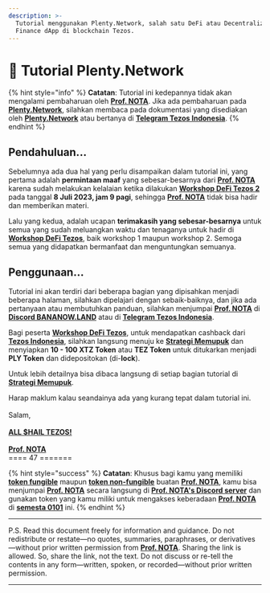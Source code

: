 ```yaml
---
description: >-
  Tutorial menggunakan Plenty.Network, salah satu DeFi atau Decentralized
  Finance dApp di blockchain Tezos.
---
```


# 📓 Tutorial Plenty.Network



{% hint style="info" %}
**Catatan**: Tutorial ini kedepannya tidak akan mengalami pembaharuan oleh [**Prof. NOTA**](https://nota.endhonesa.com/). Jika ada pembaharuan pada [**Plenty.Network**](https://plenty.network/), silahkan membaca pada dokumentasi yang disediakan oleh [**Plenty.Network**](https://plenty.network/) atau bertanya di [**Telegram Tezos Indonesia**](https://t.me/TezosIndonesia).
{% endhint %}

## Pendahuluan...

Sebelumnya ada dua hal yang perlu disampaikan dalam tutorial ini, yang pertama adalah **permintaan maaf** yang sebesar-besarnya dari [**Prof. NOTA**](https://nota.endhonesa.com/) karena sudah melakukan kelalaian ketika dilakukan [**Workshop DeFi Tezos 2**](https://nota.endhonesa.com/) pada tanggal **8 Juli 2023, jam 9 pagi**, sehingga [**Prof. NOTA**](https://nota.endhonesa.com/) tidak bisa hadir dan memberikan materi.&#x20;

Lalu yang kedua, adalah ucapan **terimakasih yang sebesar-besarnya** untuk semua yang sudah meluangkan waktu dan tenaganya untuk hadir di [**Workshop DeFi Tezos**](https://nota.endhonesa.com/), baik workshop 1 maupun workshop 2. Semoga semua yang didapatkan bermanfaat dan menguntungkan semuanya.

## Penggunaan...

Tutorial ini akan terdiri dari beberapa bagian yang dipisahkan menjadi beberapa halaman, silahkan dipelajari dengan sebaik-baiknya, dan jika ada pertanyaan atau membutuhkan panduan, silahkan menjumpai [**Prof. NOTA**](https://nota.endhonesa.com/) di [**Discord BANANOW.LAND**](https://discord.gg/59p7q8Kqec) atau di [**Telegram Tezos Indonesia**](https://t.me/TezosIndonesia).

Bagi peserta [**Workshop DeFi Tezos**](https://nota.endhonesa.com/), untuk mendapatkan cashback dari [**Tezos Indonesia**](https://nota.endhonesa.com/), silahkan langsung menuju ke [**Strategi Memupuk**](strategi-memupuk/) dan menyiapkan **10 - 100 XTZ Token** atau **TEZ Token** untuk ditukarkan menjadi **PLY Token** dan didepositokan (di-**lock**).

Untuk lebih detailnya bisa dibaca langsung di setiap bagian tutorial di [**Strategi Memupuk**](strategi-memupuk/).

Harap maklum kalau seandainya ada yang kurang tepat dalam tutorial ini.\
\
Salam,\
\
[**ALL $HAIL TEZOS!**](https://nota.endhonesa.com/)\
\
[**Prof. NOTA**](https://nota.endhonesa.com/)\
\==== 47 =======

{% hint style="success" %}
**Catatan**: Khusus bagi kamu yang memiliki [**token fungible**](https://nota.endhonesa.com/) maupun [**token non-fungible**](https://nota.endhonesa.com/) buatan [**Prof. NOTA**](https://nota.endhonesa.com/), kamu bisa menjumpai [**Prof. NOTA**](https://nota.endhonesa.com/) secara langsung di [**Prof. NOTA's Discord server**](https://discord.gg/5KrsT6MbFm) dan gunakan token yang kamu miliki untuk mengakses keberadaan [**Prof. NOTA**](https://nota.endhonesa.com/) di [**semesta 0101**](https://deeplink.endhonesa.com/) ini. &#x20;
{% endhint %}

***

P.S. Read this document freely for information and guidance. Do not redistribute or restate—no quotes, summaries, paraphrases, or derivatives—without prior written permission from [**Prof. NOTA**](https://nota.endhonesa.com/). Sharing the link is allowed. So, share the link, not the text. Do not discuss or re-tell the contents in any form—written, spoken, or recorded—without prior written permission.

***
